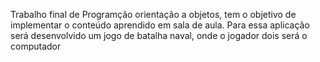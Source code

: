Trabalho final de Programção orientação a objetos, tem o objetivo de implementar o conteúdo aprendido em sala de aula. Para essa aplicação será desenvolvido um jogo de batalha naval, onde o jogador dois será o computador  
